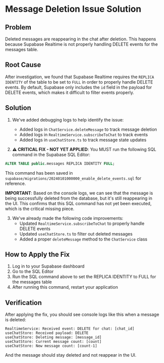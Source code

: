 # Message Deletion Issue Solution

## Problem

Deleted messages are reappearing in the chat after deletion. This happens because Supabase Realtime is not properly handling DELETE events for the messages table.

## Root Cause

After investigation, we found that Supabase Realtime requires the `REPLICA IDENTITY` of the table to be set to `FULL` in order to properly handle DELETE events. By default, Supabase only includes the `id` field in the payload for DELETE events, which makes it difficult to filter events properly.

## Solution

1. We've added debugging logs to help identify the issue:
   - Added logs in `ChatService.deleteMessage` to track message deletion
   - Added logs in `RealtimeService.subscribeToChat` to track events
   - Added logs in `useChatStore.ts` to track message state updates

2. **⚠️ CRITICAL FIX - NOT YET APPLIED**: You MUST run the following SQL command in the Supabase SQL Editor:

```sql
ALTER TABLE public.messages REPLICA IDENTITY FULL;
```

This command has been saved in `supabase/migrations/20240101000000_enable_delete_events.sql` for reference.

**IMPORTANT**: Based on the console logs, we can see that the message is being successfully deleted from the database, but it's still reappearing in the UI. This confirms that this SQL command has not yet been executed, which is the critical missing piece.

3. We've already made the following code improvements:
   - Updated `RealtimeService.subscribeToChat` to properly handle DELETE events
   - Updated `useChatStore.ts` to filter out deleted messages
   - Added a proper `deleteMessage` method to the `ChatService` class

## How to Apply the Fix

1. Log in to your Supabase dashboard
2. Go to the SQL Editor
3. Run the SQL command above to set the REPLICA IDENTITY to FULL for the messages table
4. After running this command, restart your application

## Verification

After applying the fix, you should see console logs like this when a message is deleted:

```
RealtimeService: Received event: DELETE for chat: [chat_id]
useChatStore: Received payload: DELETE
useChatStore: Deleting message: [message_id]
useChatStore: Current message count: [count]
useChatStore: New message count: [count-1]
```

And the message should stay deleted and not reappear in the UI.